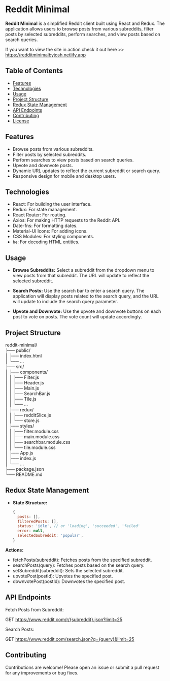 # Reddit Minimal

**Reddit Minimal** is a simplified Reddit client built using React and Redux. The application allows users to browse posts from various subreddits, filter posts by selected subreddits, perform searches, and view posts based on search queries.

If you want to view the site in action check it out here >> https://redditminimalbyjosh.netlify.app

## Table of Contents

- [Features](#features)
- [Technologies](#technologies)
- [Usage](#usage)
- [Project Structure](#project-structure)
- [Redux State Management](#redux-state-management)
- [API Endpoints](#api-endpoints)
- [Contributing](#contributing)
- [License](#license)

## Features

- Browse posts from various subreddits.
- Filter posts by selected subreddits.
- Perform searches to view posts based on search queries.
- Upvote and downvote posts.
- Dynamic URL updates to reflect the current subreddit or search query.
- Responsive design for mobile and desktop users.

## Technologies

- React: For building the user interface.
- Redux: For state management.
- React Router: For routing.
- Axios: For making HTTP requests to the Reddit API.
- Date-fns: For formatting dates.
- Material-UI Icons: For adding icons.
- CSS Modules: For styling components.
- `he`: For decoding HTML entities.

## Usage

- **Browse Subreddits:**
  Select a subreddit from the dropdown menu to view posts from that subreddit. The URL will update to reflect the selected subreddit.

- **Search Posts:**
  Use the search bar to enter a search query. The application will display posts related to the search query, and the URL will update to include the search query parameter.

- **Upvote and Downvote:**
  Use the upvote and downvote buttons on each post to vote on posts. The vote count will update accordingly.

## Project Structure

reddit-minimal/  
├── public/  
│ ├── index.html  
│ └── ...  
├── src/  
│ ├── components/       
│ │ ├── Filter.js         
│ │ ├── Header.js         
│ │ ├── Main.js         
│ │ ├── SearchBar.js      
│ │ ├── Tile.js        
│ │ └── ...      
│ ├── redux/            
│ │ ├── redditSlice.js           
│ │ └── store.js          
│ ├── styles/           
│ │ ├── filter.module.css           
│ │ ├── main.module.css         
│ │ ├── searchbar.module.css       
│ │ └── tile.module.css         
│ ├── App.js        
│ ├── index.js        
│ └── ...      
├── package.json          
└── README.md              

## Redux State Management

- **State Structure:**
  ```javascript
  {
    posts: [],
    filteredPosts: [],
    status: 'idle', // or 'loading', 'succeeded', 'failed'
    error: null,
    selectedSubreddit: 'popular',
  }

**Actions:**

- fetchPosts(subreddit): Fetches posts from the specified subreddit.
- searchPosts(query): Fetches posts based on the search query.
- setSubreddit(subreddit): Sets the selected subreddit.
- upvotePost(postId): Upvotes the specified post.
- downvotePost(postId): Downvotes the specified post.

## API Endpoints

Fetch Posts from Subreddit:

GET https://www.reddit.com/r/{subreddit}.json?limit=25

Search Posts:

GET https://www.reddit.com/search.json?q={query}&limit=25

## Contributing

Contributions are welcome! Please open an issue or submit a pull request for any improvements or bug fixes.
